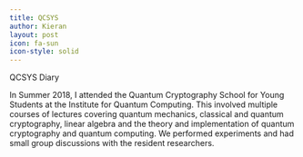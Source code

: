 ```yaml
---
title: QCSYS
author: Kieran
layout: post
icon: fa-sun
icon-style: solid
---
```

QCSYS Diary

In Summer 2018, I attended the Quantum Cryptography School for Young Students at the Institute for Quantum Computing. This involved multiple courses of lectures covering quantum mechanics, classical and quantum cryptography, linear algebra and the theory and implementation of quantum cryptography and quantum computing. We performed experiments and had small group discussions with the resident researchers.